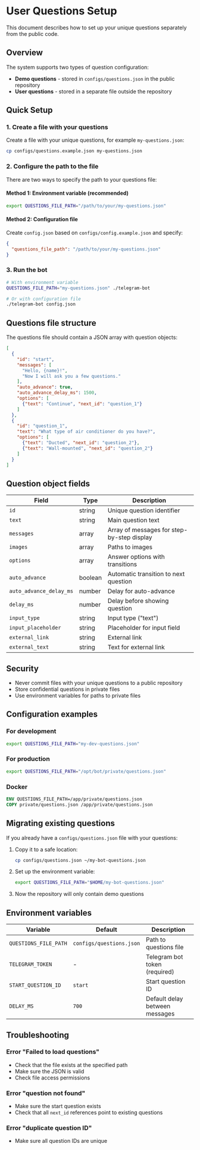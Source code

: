 # User Questions Setup

This document describes how to set up your unique questions separately from the public code.

## Overview

The system supports two types of question configuration:

- **Demo questions** - stored in `configs/questions.json` in the public repository
- **User questions** - stored in a separate file outside the repository

## Quick Setup

### 1. Create a file with your questions

Create a file with your unique questions, for example `my-questions.json`:

```bash
cp configs/questions.example.json my-questions.json
```

### 2. Configure the path to the file

There are two ways to specify the path to your questions file:

#### Method 1: Environment variable (recommended)

```bash
export QUESTIONS_FILE_PATH="/path/to/your/my-questions.json"
```

#### Method 2: Configuration file

Create `config.json` based on `configs/config.example.json` and specify:

```json
{
  "questions_file_path": "/path/to/your/my-questions.json"
}
```

### 3. Run the bot

```bash
# With environment variable
QUESTIONS_FILE_PATH="my-questions.json" ./telegram-bot

# Or with configuration file
./telegram-bot config.json
```

## Questions file structure

The questions file should contain a JSON array with question objects:

```json
[
  {
    "id": "start",
    "messages": [
      "Hello, {name}!",
      "Now I will ask you a few questions."
    ],
    "auto_advance": true,
    "auto_advance_delay_ms": 1500,
    "options": [
      {"text": "Continue", "next_id": "question_1"}
    ]
  },
  {
    "id": "question_1",
    "text": "What type of air conditioner do you have?",
    "options": [
      {"text": "Ducted", "next_id": "question_2"},
      {"text": "Wall-mounted", "next_id": "question_2"}
    ]
  }
]
```

## Question object fields

| Field | Type | Description |
|-------|------|-------------|
| `id` | string | Unique question identifier |
| `text` | string | Main question text |
| `messages` | array | Array of messages for step-by-step display |
| `images` | array | Paths to images |
| `options` | array | Answer options with transitions |
| `auto_advance` | boolean | Automatic transition to next question |
| `auto_advance_delay_ms` | number | Delay for auto-advance |
| `delay_ms` | number | Delay before showing question |
| `input_type` | string | Input type ("text") |
| `input_placeholder` | string | Placeholder for input field |
| `external_link` | string | External link |
| `external_text` | string | Text for external link |

## Security

- Never commit files with your unique questions to a public repository
- Store confidential questions in private files
- Use environment variables for paths to private files

## Configuration examples

### For development

```bash
export QUESTIONS_FILE_PATH="my-dev-questions.json"
```

### For production

```bash
export QUESTIONS_FILE_PATH="/opt/bot/private/questions.json"
```

### Docker

```dockerfile
ENV QUESTIONS_FILE_PATH=/app/private/questions.json
COPY private/questions.json /app/private/questions.json
```

## Migrating existing questions

If you already have a `configs/questions.json` file with your questions:

1. Copy it to a safe location:

   ```bash
   cp configs/questions.json ~/my-bot-questions.json
   ```

2. Set up the environment variable:

   ```bash
   export QUESTIONS_FILE_PATH="$HOME/my-bot-questions.json"
   ```

3. Now the repository will only contain demo questions

## Environment variables

| Variable | Default | Description |
|----------|---------|-------------|
| `QUESTIONS_FILE_PATH` | `configs/questions.json` | Path to questions file |
| `TELEGRAM_TOKEN` | - | Telegram bot token (required) |
| `START_QUESTION_ID` | `start` | Start question ID |
| `DELAY_MS` | `700` | Default delay between messages |

## Troubleshooting

### Error "Failed to load questions"

- Check that the file exists at the specified path
- Make sure the JSON is valid
- Check file access permissions

### Error "question not found"

- Make sure the start question exists
- Check that all `next_id` references point to existing questions

### Error "duplicate question ID"

- Make sure all question IDs are unique
